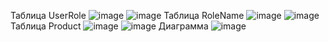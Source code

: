 Таблица UserRole
![image](https://github.com/SlyFaceFox/OOO_Rudder/assets/113888939/0495abcd-1885-4f24-bc9b-ba0d56c0ffec)
![image](https://github.com/SlyFaceFox/OOO_Rudder/assets/113888939/0a481c2d-73b2-4516-85e1-ecd3191d7bc5)
Таблица RoleName
![image](https://github.com/SlyFaceFox/OOO_Rudder/assets/113888939/6dea189d-91f0-49d9-b1cb-77ccee69dfd5)
![image](https://github.com/SlyFaceFox/OOO_Rudder/assets/113888939/84a9998b-ab58-465e-aa69-55311c2b573d)
Таблица Product
![image](https://github.com/SlyFaceFox/OOO_Rudder/assets/113888939/c259a278-fab2-4003-9f90-8d9955312c7a)
![image](https://github.com/SlyFaceFox/OOO_Rudder/assets/113888939/0f38b95b-28c8-43bb-ac8c-b085505d64eb)
Диаграмма
![image](https://github.com/SlyFaceFox/OOO_Rudder/assets/113888939/6ec5bf6a-2d1f-47f5-96b7-24f62c1ea646)
